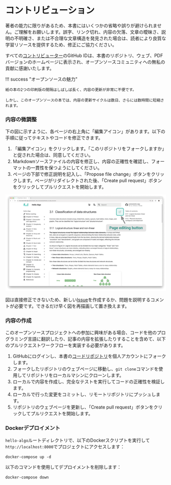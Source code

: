 # コントリビューション

著者の能力に限りがあるため、本書にはいくつかの省略や誤りが避けられません。ご理解をお願いします。誤字、リンク切れ、内容の欠落、文章の曖昧さ、説明の不明確さ、または不合理な文章構造を発見された場合は、読者により良質な学習リソースを提供するため、修正にご協力ください。

すべての[コントリビューター](https://github.com/krahets/hello-algo/graphs/contributors)のGitHub IDは、本書のリポジトリ、ウェブ、PDFバージョンのホームページに表示され、オープンソースコミュニティへの無私の貢献に感謝いたします。

!!! success "オープンソースの魅力"

    紙の本の2つの印刷版の間隔はしばしば長く、内容の更新が非常に不便です。

    しかし、このオープンソースの本では、内容の更新サイクルは数日、さらには数時間に短縮されます。

### 内容の微調整

下の図に示すように、各ページの右上角に「編集アイコン」があります。以下の手順に従ってテキストやコードを修正できます。

1. 「編集アイコン」をクリックします。「このリポジトリをフォークしますか」と促された場合は、同意してください。
2. Markdownソースファイルの内容を修正し、内容の正確性を確認し、フォーマットの一貫性を保つようにしてください。
3. ページの下部で修正説明を記入し、「Propose file change」ボタンをクリックします。ページがリダイレクトされた後、「Create pull request」ボタンをクリックしてプルリクエストを開始します。

![ページ編集ボタン](contribution.assets/edit_markdown.png)

図は直接修正できないため、新しい[Issue](https://github.com/krahets/hello-algo/issues)を作成するか、問題を説明するコメントが必要です。できるだけ早く図を再描画して置き換えます。

### 内容の作成

このオープンソースプロジェクトへの参加に興味がある場合、コードを他のプログラミング言語に翻訳したり、記事の内容を拡張したりすることを含めて、以下のプルリクエストワークフローを実装する必要があります。

1. GitHubにログインし、本書の[コードリポジトリ](https://github.com/krahets/hello-algo)を個人アカウントにフォークします。
2. フォークしたリポジトリのウェブページに移動し、`git clone`コマンドを使用してリポジトリをローカルマシンにクローンします。
3. ローカルで内容を作成し、完全なテストを実行してコードの正確性を検証します。
4. ローカルで行った変更をコミットし、リモートリポジトリにプッシュします。
5. リポジトリのウェブページを更新し、「Create pull request」ボタンをクリックしてプルリクエストを開始します。

### Dockerデプロイメント

`hello-algo`ルートディレクトリで、以下のDockerスクリプトを実行して`http://localhost:8000`でプロジェクトにアクセスします：

```shell
docker-compose up -d
```

以下のコマンドを使用してデプロイメントを削除します：

```shell
docker-compose down
```
